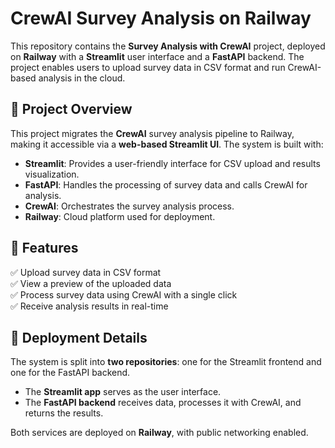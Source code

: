 # CrewAI Survey Analysis on Railway

This repository contains the **Survey Analysis with CrewAI** project, deployed on **Railway** with a **Streamlit** user interface and a **FastAPI** backend. The project enables users to upload survey data in CSV format and run CrewAI-based analysis in the cloud.

## 🚀 Project Overview

This project migrates the **CrewAI** survey analysis pipeline to Railway, making it accessible via a **web-based Streamlit UI**. The system is built with:

- **Streamlit**: Provides a user-friendly interface for CSV upload and results visualization.
- **FastAPI**: Handles the processing of survey data and calls CrewAI for analysis.
- **CrewAI**: Orchestrates the survey analysis process.
- **Railway**: Cloud platform used for deployment.

## 🎯 Features

✅ Upload survey data in CSV format  
✅ View a preview of the uploaded data  
✅ Process survey data using CrewAI with a single click  
✅ Receive analysis results in real-time  

## 🔧 Deployment Details

The system is split into **two repositories**: one for the Streamlit frontend and one for the FastAPI backend.

- The **Streamlit app** serves as the user interface.
- The **FastAPI backend** receives data, processes it with CrewAI, and returns the results.

Both services are deployed on **Railway**, with public networking enabled.

